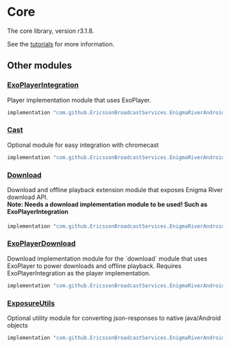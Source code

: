# Core

The core library, version r3.1.8.

See the [tutorials](tutorials/index.md) for more information.

## Other modules

### [ExoPlayerIntegration](https://github.com/EricssonBroadcastServices/EnigmaRiverAndroidExoPlayerIntegration/tree/r3.1.8)

<p>Player implementation module that uses ExoPlayer.</p>

```gradle
implementation "com.github.EricssonBroadcastServices.EnigmaRiverAndroid:exoplayerintegration:r3.1.8"
```

### [Cast](https://github.com/EricssonBroadcastServices/EnigmaRiverAndroidCast/tree/r3.1.8)

<p>Optional module for easy integration with chromecast</p>

```gradle
implementation "com.github.EricssonBroadcastServices.EnigmaRiverAndroid:cast:r3.1.8"
```

### [Download](https://github.com/EricssonBroadcastServices/EnigmaRiverAndroidDownload/tree/r3.1.8)

<p>Download and offline playback extension module that exposes Enigma River download API.</p>
<h4 style="margin-top: -1em">Note: Needs a download implementation module to be used! Such as ExoPlayerIntegration</h4>

```gradle
implementation "com.github.EricssonBroadcastServices.EnigmaRiverAndroid:download:r3.1.8"
```

### [ExoPlayerDownload](https://github.com/EricssonBroadcastServices/EnigmaRiverAndroidExoPlayerDownload/tree/r3.1.8)

<p>Download implementation module for the `download` module that uses ExoPlayer to power downloads and offline playback. Requires ExoPlayerIntegration as the player implementation.</p>

```gradle
implementation "com.github.EricssonBroadcastServices.EnigmaRiverAndroid:exoPlayerDownload:r3.1.8"
```

### [ExposureUtils](https://github.com/EricssonBroadcastServices/EnigmaRiverAndroidExposureUtils/tree/r3.1.8)

<p>Optional utility module for converting json-responses to native java/Android objects</p>

```gradle
implementation "com.github.EricssonBroadcastServices.EnigmaRiverAndroid:exposureUtils:r3.1.8"
```